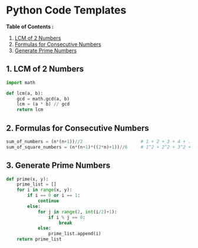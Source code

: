 # Python Code Templates

**Table of Contents :**
1. [LCM of 2 Numbers](#1-lcm-of-2-numbers)
2. [Formulas for Consecutive Numbers](#2-formulas-for-consecutive-numbers)
3. [Generate Prime Numbers](#3-generate-prime-numbers)

## 1. LCM of 2 Numbers
```Python
import math

def lcm(a, b):
    gcd = math.gcd(a, b)
    lcm = (a * b) // gcd
    return lcm
```
## 2. Formulas for Consecutive Numbers
```Python
sum_of_numbers = (n*(n+1))//2                      # 1 + 2 + 3 + 4 + ..... + n
sum_of_square_numbers = (n*(n+1)*((2*n)+1))//6     # 1^2 + 2^2 + 3^2 + 4^2 + ..... + n^2
```
## 3. Generate Prime Numbers
```Python
def prime(x, y):
    prime_list = []
    for i in range(x, y):
        if i == 0 or i == 1:
            continue
        else:
            for j in range(2, int(i/2)+1):
                if i % j == 0:
                    break
            else:
                prime_list.append(i)
    return prime_list
```
